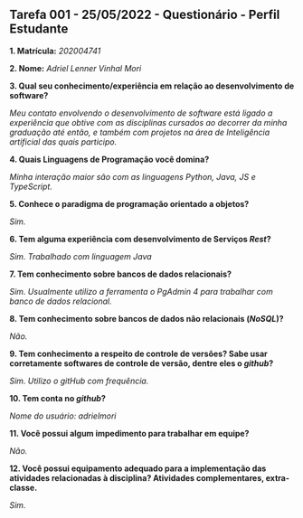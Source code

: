 ## Tarefa 001 - 25/05/2022 - Questionário - Perfil Estudante

**1. Matrícula:** *202004741*

**2. Nome:** *Adriel Lenner Vinhal Mori*

**3. Qual seu conhecimento/experiência em relação ao desenvolvimento de software?**

*Meu contato envolvendo o desenvolvimento de software está ligado a experiência que obtive com as disciplinas cursados ao decorrer da minha graduação até então, e também com projetos na área de Inteligência artificial das quais participo.*

**4. Quais Linguagens de Programação você domina?**

*Minha interação maior são com as linguagens Python, Java, JS e TypeScript.*

**5. Conhece o paradigma de programação orientado a objetos?**

*Sim.*

**6. Tem alguma experiência com desenvolvimento de Serviços _Rest_?**

*Sim. Trabalhado com linguagem Java*

**7. Tem conhecimento sobre bancos de dados relacionais?**

*Sim. Usualmente utilizo a ferramenta o PgAdmin 4 para trabalhar com banco de dados relacional.*

**8. Tem conhecimento sobre bancos de dados não relacionais (_NoSQL_)?**

*Não.*

**9. Tem conhecimento a respeito de controle de versões? Sabe usar corretamente softwares de controle de versão, dentre eles o _github_?**

*Sim. Utilizo o gitHub com frequência.*

**10. Tem conta no _github_?**

*Nome do usuário: adrielmori*

**11. Você possui algum impedimento para trabalhar em equipe?**

*Não.*

**12. Você possui equipamento adequado para a implementação das atividades relacionadas à disciplina? Atividades complementares, extra-classe.**

*Sim.*
